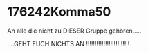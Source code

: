 # 176242Komma50

An alle die nicht zu DIESER Gruppe gehören.....

....GEHT EUCH NICHTS AN !!!!!!!!!!!!!!!!!!!!!!!!!
